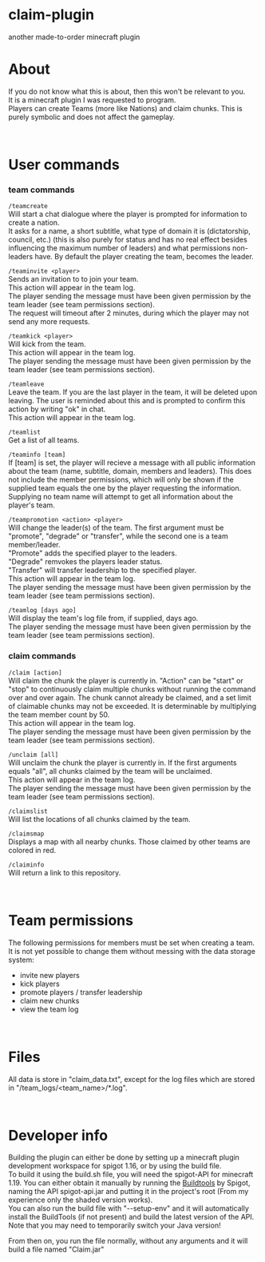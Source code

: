 # claim-plugin
another made-to-order minecraft plugin

# About

If you do not know what this is about, then this won't be relevant to you.  
It is a minecraft plugin I was requested to program.  
Players can create Teams (more like Nations) and claim chunks. This is purely symbolic and does not affect the gameplay.  

<br>

# User commands  
### team commands
`/teamcreate`  
Will start a chat dialogue where the player is prompted for information to create a nation.  
It asks for a name, a short subtitle, what type of domain it is (dictatorship, council, etc.) (this is also purely for status and has no real effect besides influencing the maximum number of leaders) and what permissions non-leaders have. By default the player creating the team, becomes the leader.  

`/teaminvite <player>`  
Sends an invitation to <player> to join your team.  
This action will appear in the team log.  
The player sending the message must have been given permission by the team leader (see team permissions section).  
The request will timeout after 2 minutes, during which the player may not send any more requests.  

`/teamkick <player>`  
Will kick <player> from the team.  
This action will appear in the team log.  
The player sending the message must have been given permission by the team leader (see team permissions section).  

`/teamleave`  
Leave the team. If you are the last player in the team, it will be deleted upon leaving. The user is reminded about this and is prompted to confirm this action by writing "ok" in chat.  
This action will appear in the team log.

`/teamlist`  
Get a list of all teams.  

`/teaminfo [team]`   
If [team] is set, the player will recieve a message with all public information about the team (name, subtitle, domain, members and leaders). This does not include the member permissions, which will only be shown if the supplied team equals the one by the player requesting the information.  
Supplying no team name will attempt to get all information about the player's team.  

`/teampromotion <action> <player>`  
Will change the leader(s) of the team. The first argument must be "promote", "degrade" or "transfer", while the second one is a team member/leader.  
"Promote" adds the specified player to the leaders.  
"Degrade" remvokes the players leader status.  
"Transfer" will transfer leadership to the specified player.  
This action will appear in the team log.  
The player sending the message must have been given permission by the team leader (see team permissions section).  

`/teamlog [days ago]`  
Will display the team's log file from, if supplied, <days ago> days ago.  
The player sending the message must have been given permission by the team leader (see team permissions section).  
  
### claim commands  
`/claim [action]`  
Will claim the chunk the player is currently in. "Action" can be "start" or "stop" to continuously claim multiple chunks without running the command over and over again. The chunk cannot already be claimed, and a set limit of claimable chunks may not be exceeded. It is determinable by multiplying the team member count by 50.  
This action will appear in the team log.  
The player sending the message must have been given permission by the team leader (see team permissions section).  
  
`/unclaim [all]`  
Will unclaim the chunk the player is currently in. If the first arguments equals "all", all chunks claimed by the team will be unclaimed.  
This action will appear in the team log.  
The player sending the message must have been given permission by the team leader (see team permissions section).  

`/claimslist`  
Will list the locations of all chunks claimed by the team.  

`/claimsmap`  
Displays a map with all nearby chunks. Those claimed by other teams are colored in red.  
  
`/claiminfo`  
Will return a link to this repository.  

<br>
  
# Team permissions  
The following permissions for members must be set when creating a team. It is not yet possible to change them without messing with the data storage system:  
  - invite new players  
  - kick players  
  - promote players / transfer leadership  
  - claim new chunks  
  - view the team log  

<br>
  
# Files  
All data is store in "claim_data.txt", except for the log files which are stored in "/team_logs/<team_name>/*.log".  

<br>
  
# Developer info  
Building the plugin can either be done by setting up a minecraft plugin development workspace for spigot 1.16, or by using the build file.  
To build it using the build.sh file, you will need the spigot-API for minecraft 1.19. You can either obtain it manually by running the [Buildtools](https://www.spigotmc.org/wiki/buildtools/) by Spigot, naming the API spigot-api.jar and putting it in the project's root (From my experience only the shaded version works).  
You can also run the build file with "--setup-env" and it will automatically install the BuildTools (if not present) and build the latest version of the API.  
Note that you may need to temporarily switch your Java version!  
  
From then on, you run the file normally, without any arguments and it will build a file named "Claim.jar"
